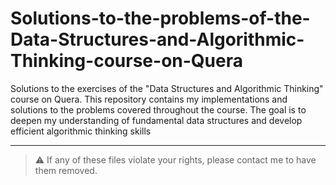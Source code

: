 # Solutions-to-the-problems-of-the-Data-Structures-and-Algorithmic-Thinking-course-on-Quera
Solutions to the exercises of the "Data Structures and Algorithmic Thinking" course on Quera. This repository contains my implementations and solutions to the problems covered throughout the course. The goal is to deepen my understanding of fundamental data structures and develop efficient algorithmic thinking skills

---

> ⚠️ If any of these files violate your rights, please contact me to have them removed.

